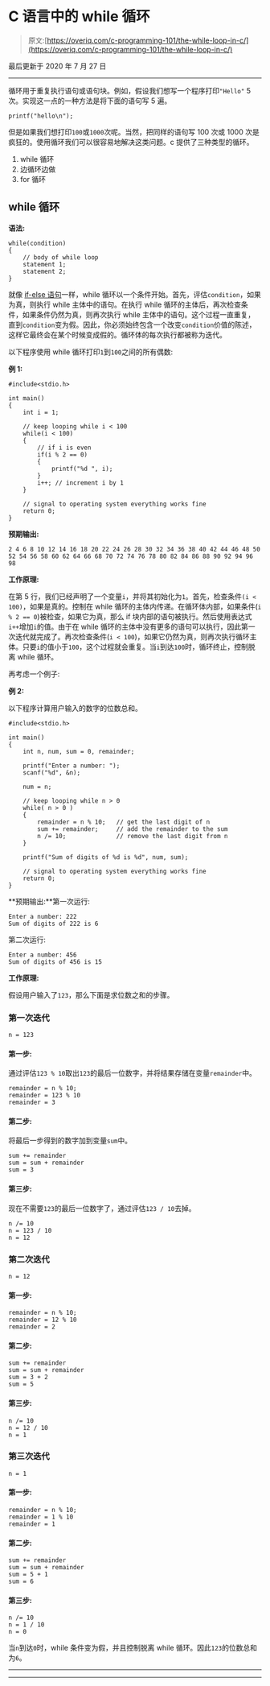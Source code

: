 # C 语言中的 while 循环

> 原文:[https://overiq.com/c-programming-101/the-while-loop-in-c/](https://overiq.com/c-programming-101/the-while-loop-in-c/)

最后更新于 2020 年 7 月 27 日

* * *

循环用于重复执行语句或语句块。例如，假设我们想写一个程序打印`"Hello"` 5 次。实现这一点的一种方法是将下面的语句写 5 遍。

```
printf("hello\n");

```

但是如果我们想打印`100`或`1000`次呢。当然，把同样的语句写 100 次或 1000 次是疯狂的。使用循环我们可以很容易地解决这类问题。c 提供了三种类型的循环。

1.  while 循环
2.  边循环边做
3.  for 循环

## while 循环

**语法:**

```
while(condition)
{
    // body of while loop
    statement 1;
    statement 2;
}

```

就像 [if-else 语句](/c-programming-101/if-else-statements-in-c/)一样，while 循环以一个条件开始。首先，评估`condition`，如果为真，则执行 while 主体中的语句。在执行 while 循环的主体后，再次检查条件，如果条件仍然为真，则再次执行 while 主体中的语句。这个过程一直重复，直到`condition`变为假。因此，你必须始终包含一个改变`condition`价值的陈述，这样它最终会在某个时候变成假的。循环体的每次执行都被称为迭代。

以下程序使用 while 循环打印`1`到`100`之间的所有偶数:

**例 1:**

```
#include<stdio.h>

int main()
{
    int i = 1;

    // keep looping while i < 100
    while(i < 100)
    {
        // if i is even
        if(i % 2 == 0)
        {
            printf("%d ", i);
        }
        i++; // increment i by 1
    }

    // signal to operating system everything works fine
    return 0;
}

```

**预期输出:**

```
2 4 6 8 10 12 14 16 18 20 22 24 26 28 30 32 34 36 38 40 42 44 46 48 50
52 54 56 58 60 62 64 66 68 70 72 74 76 78 80 82 84 86 88 90 92 94 96
98

```

**工作原理:**

在第 5 行，我们已经声明了一个变量`i`，并将其初始化为`1`。首先，检查条件`(i < 100)`，如果是真的。控制在 while 循环的主体内传递。在循环体内部，如果条件(`i % 2 == 0`)被检查，如果它为真，那么 if 块内部的语句被执行。然后使用表达式`i++`增加`i`的值。由于在 while 循环的主体中没有更多的语句可以执行，因此第一次迭代就完成了。再次检查条件(`i < 100`)，如果它仍然为真，则再次执行循环主体。只要`i`的值小于`100`，这个过程就会重复。当`i`到达`100`时，循环终止，控制脱离 while 循环。

再考虑一个例子:

**例 2:**

以下程序计算用户输入的数字的位数总和。

```
#include<stdio.h>

int main()
{
    int n, num, sum = 0, remainder;

    printf("Enter a number: ");
    scanf("%d", &n);

    num = n;

    // keep looping while n > 0
    while( n > 0 )
    {
        remainder = n % 10;   // get the last digit of n
        sum += remainder;     // add the remainder to the sum
        n /= 10;              // remove the last digit from n
    }

    printf("Sum of digits of %d is %d", num, sum);

    // signal to operating system everything works fine
    return 0;
}

```

**预期输出:**第一次运行:

```
Enter a number: 222
Sum of digits of 222 is 6

```

第二次运行:

```
Enter a number: 456
Sum of digits of 456 is 15

```

**工作原理:**

假设用户输入了`123`，那么下面是求位数之和的步骤。

### 第一次迭代

```
n = 123

```

#### 第一步:

通过评估`123 % 10`取出`123`的最后一位数字，并将结果存储在变量`remainder`中。

```
remainder = n % 10;
remainder = 123 % 10
remainder = 3

```

#### 第二步:

将最后一步得到的数字加到变量`sum`中。

```
sum += remainder
sum = sum + remainder
sum = 3

```

#### 第三步:

现在不需要`123`的最后一位数字了，通过评估`123 / 10`去掉。

```
n /= 10
n = 123 / 10
n = 12

```

### 第二次迭代

```
n = 12

```

#### 第一步:

```
remainder = n % 10;
remainder = 12 % 10
remainder = 2

```

#### 第二步:

```
sum += remainder
sum = sum + remainder
sum = 3 + 2
sum = 5

```

#### 第三步:

```
n /= 10
n = 12 / 10
n = 1

```

### 第三次迭代

```
n = 1

```

#### 第一步:

```
remainder = n % 10;
remainder = 1 % 10
remainder = 1

```

#### 第二步:

```
sum += remainder
sum = sum + remainder
sum = 5 + 1
sum = 6

```

#### 第三步:

```
n /= 10
n = 1 / 10
n = 0

```

当`n`到达`0`时，while 条件变为假，并且控制脱离 while 循环。因此`123`的位数总和为`6`。

* * *

* * *